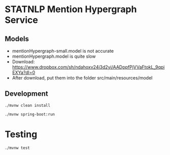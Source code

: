 # STATNLP Mention Hypergraph Service

## Models
- mentionHypergraph-small.model is not accurate
- mentionHypergraph.model is quite slow
- Download: https://www.dropbox.com/sh/ndahoxv24i3d2yi/AADppfPjVVaFtokL_9qpiEXYa?dl=0
- After download, put them into the folder src/main/resources/model

## Development

    ./mvnw clean install
    
    ./mvnw spring-boot:run
    
# Testing
    
    ./mvnw test    